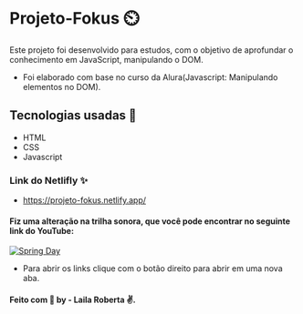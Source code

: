 # Projeto-Fokus :timer_clock:

Este projeto foi desenvolvido para estudos, com o objetivo de aprofundar o conhecimento em JavaScript, manipulando o DOM. 

- Foi elaborado com base no curso da Alura(Javascript: Manipulando elementos no DOM). 

## Tecnologias usadas :rocket: 

- HTML
- CSS
- Javascript

### Link do Netlifly ✨

 - https://projeto-fokus.netlify.app/

#### Fiz uma alteração na trilha sonora, que você pode encontrar no seguinte link do YouTube: 

[![Spring Day](https://img.youtube.com/vi/638tZErHvms/0.jpg)](https://www.youtube.com/watch?v=638tZErHvms)

- Para abrir os links clique com o botão direito para abrir em uma nova aba.

####  Feito com :purple_heart:  by - Laila Roberta :v:.



